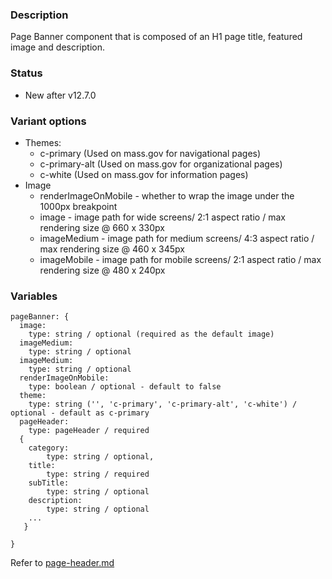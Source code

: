 ### Description
Page Banner component that is composed of an H1 page title, featured image and description.

### Status
* New after v12.7.0

### Variant options
* Themes:
  - c-primary (Used on mass.gov for navigational pages)
  - c-primary-alt (Used on mass.gov for organizational pages)
  - c-white (Used on mass.gov for information pages)
* Image
  - renderImageOnMobile - whether to wrap the image under the 1000px breakpoint
  - image - image path for wide screens/ 2:1 aspect ratio / max rendering size @ 660 x 330px
  - imageMedium - image path for medium screens/ 4:3 aspect ratio / max rendering size @ 460 x 345px
  - imageMobile - image path for mobile screens/ 2:1 aspect ratio / max rendering size @ 480 x 240px

### Variables
~~~
pageBanner: {
  image:
    type: string / optional (required as the default image)
  imageMedium:
    type: string / optional
  imageMedium:
    type: string / optional
  renderImageOnMobile:
    type: boolean / optional - default to false
  theme:
    type: string ('', 'c-primary', 'c-primary-alt', 'c-white') / optional - default as c-primary
  pageHeader: 
    type: pageHeader / required
  {
    category: 
        type: string / optional,
    title:
        type: string / required
    subTitle:
        type: string / optional
    description:
        type: string / optional
    ...
   }

}
~~~

Refer to [page-header.md](../page-header/page-header.md)